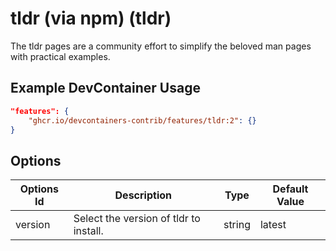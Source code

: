 
# tldr (via npm) (tldr)

The tldr pages are a community effort to simplify the beloved man pages with practical examples.

## Example DevContainer Usage

```json
"features": {
    "ghcr.io/devcontainers-contrib/features/tldr:2": {}
}
```

## Options

| Options Id | Description | Type | Default Value |
|-----|-----|-----|-----|
| version | Select the version of tldr to install. | string | latest |


